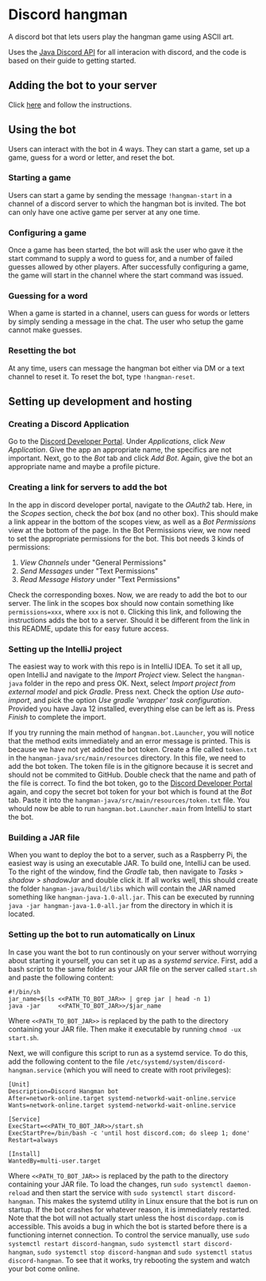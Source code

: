 # Discord hangman 
A discord bot that lets users play the hangman game using ASCII art.

Uses the [Java Discord API](https://github.com/DV8FromTheWorld/JDA) for all interacion with discord, and the code is based on their guide to getting started. 

## Adding the bot to your server
Click [here](https://discord.com/api/oauth2/authorize?client_id=683288807201964032&permissions=68608&scope=bot) and follow the instructions. 

## Using the bot
Users can interact with the bot in 4 ways. They can start a game, set up a game, guess for a word or letter, and reset the bot.

### Starting a game
Users can start a game by sending the message `!hangman-start` in a channel of a discord server to which the hangman bot is invited. The bot can only have one active game per server at any one time.

### Configuring a game
Once a game has been started, the bot will ask the user who gave it the start command to supply a word to guess for, and a number of failed guesses allowed by other players. After successfully configuring a game, the game will start in the channel where the start command was issued.

### Guessing for a word
When a game is started in a channel, users can guess for words or letters by simply sending a message in the chat. The user who setup the game cannot make guesses.

### Resetting the bot
At any time, users can message the hangman bot either via DM or a text channel to reset it. To reset the bot, type `!hangman-reset`.

## Setting up development and hosting
### Creating a Discord Application
Go to the [Discord Developer Portal](https://discordapp.com/developers/applications). Under *Applications*, click *New Application*. Give the app an appropriate name, the specifics are not important. Next, go to the *Bot* tab and click *Add Bot*. Again, give the bot an appropriate name and maybe a profile picture. 

### Creating a link for servers to add the bot
In the app in discord developer portal, navigate to the *OAuth2* tab. Here, in the *Scopes* section, check the *bot* box (and no other box). This should make a link appear in the bottom of the scopes view, as well as a *Bot Permissions* view at the bottom of the page. In the Bot Permissions view, we now need to set the appropriate permissions for the bot. This bot needs 3 kinds of permissions:

1. *View Channels* under "General Permissions"
2. *Send Messages* under "Text Permissions"
3. *Read Message History* under "Text Permissions"

Check the corresponding boxes. Now, we are ready to add the bot to our server. The link in the scopes box should now contain something like `permissions=xxx`, where `xxx` is not `0`. Clicking this link, and following the instructions adds the bot to a server. Should it be different from the link in this README, update this for easy future access. 

### Setting up the IntelliJ project 
The easiest way to work with this repo is in IntelliJ IDEA. To set it all up, open IntelliJ and navigate to the *Import Project* view. Select the `hangman-java` folder in the repo and press OK. Next, select *Import project from external model* and pick *Gradle*. Press next. Check the option *Use auto-import*, and pick the option *Use gradle 'wrapper' task configuration*. Provided you have Java 12 installed, everything else can be left as is. Press *Finish* to complete the import.

If you try running the main method of `hangman.bot.Launcher`, you will notice that the method exits immediately and an error message is printed. This is because we have not yet added the bot token. Create a file called `token.txt` in the `hangman-java/src/main/resources` directory. In this file, we need to add the bot token. The token file is in the gitignore because it is secret and should not be commited to GitHub. Double check that the name and path of the file is correct. To find the bot token, go to the [Discord Developer Portal](https://discordapp.com/developers/applications) again, and copy the secret bot token for your bot which is found at the *Bot* tab. Paste it into the `hangman-java/src/main/resources/token.txt` file. You whould now be able to run `hangman.bot.Launcher.main` from IntelliJ to start the bot.

### Building a JAR file
When you want to deploy the bot to a server, such as a Raspberry Pi, the easiest way is using an executable JAR. To build one, IntelliJ can be used. To the right of the window, find the *Gradle* tab, then navigate to *Tasks* > *shadow* > *shadowJar* and double click it. If all works well, this should create the folder `hangman-java/build/libs` which will contain the JAR named something like `hangman-java-1.0-all.jar`. This can be executed by running `java -jar hangman-java-1.0-all.jar` from the directory in which it is located. 

### Setting up the bot to run automatically on Linux
In case you want the bot to run continously on your server without worrying about starting it yourself, you can set it up as a *systemd service*. First, add a bash script to the same folder as your JAR file on the server called `start.sh` and paste the following content:

```
#!/bin/sh
jar_name=$(ls <<PATH_TO_BOT_JAR>> | grep jar | head -n 1)
java -jar     <<PATH_TO_BOT_JAR>>/$jar_name
```

Where `<<PATH_TO_BOT_JAR>>` is replaced by the path to the directory containing your JAR file. Then make it executable by running `chmod -ux start.sh`.

Next, we will configure this script to run as a systemd service. To do this, add the following content to the file `/etc/systemd/system/discord-hangman.service` (which you will need to create with root privileges):

```
[Unit]
Description=Discord Hangman bot
After=network-online.target systemd-networkd-wait-online.service
Wants=network-online.target systemd-networkd-wait-online.service

[Service]
ExecStart=<<PATH_TO_BOT_JAR>>/start.sh
ExecStartPre=/bin/bash -c 'until host discord.com; do sleep 1; done'
Restart=always

[Install]
WantedBy=multi-user.target
```

Where `<<PATH_TO_BOT_JAR>>` is replaced by the path to the directory containing your JAR file. To load the changes, run `sudo systemctl daemon-reload` and then start the service with `sudo systemctl start discord-hangman`. This makes the systemd utility in Linux ensure that the bot is run on startup. If the bot crashes for whatever reason, it is immediately restarted.  Note that the bot will not actually start unless the host `discordapp.com` is accessible. This avoids a bug in which the bot is started before there is a functioning internet connection. To control the service manually, use `sudo systemctl restart discord-hangman`, `sudo systemctl start discord-hangman`, `sudo systemctl stop discord-hangman` and `sudo systemctl status discord-hangman`. To see that it works, try rebooting the system and watch your bot come online.
